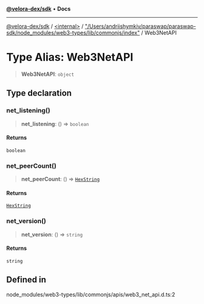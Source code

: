 [**@velora-dex/sdk**](../../../../README.md) • **Docs**

***

[@velora-dex/sdk](../../../../globals.md) / [\<internal\>](../../../README.md) / ["/Users/andriishymkiv/paraswap/paraswap-sdk/node\_modules/web3-types/lib/commonjs/index"](../README.md) / Web3NetAPI

# Type Alias: Web3NetAPI

> **Web3NetAPI**: `object`

## Type declaration

### net\_listening()

> **net\_listening**: () => `boolean`

#### Returns

`boolean`

### net\_peerCount()

> **net\_peerCount**: () => [`HexString`](../../../type-aliases/HexString.md)

#### Returns

[`HexString`](../../../type-aliases/HexString.md)

### net\_version()

> **net\_version**: () => `string`

#### Returns

`string`

## Defined in

node\_modules/web3-types/lib/commonjs/apis/web3\_net\_api.d.ts:2
